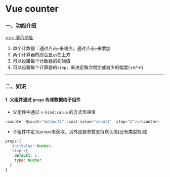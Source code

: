 Vue counter
==

### 一、功能介绍

[>>> 演示地址](https://jsfiddle.net/GenweiWu/2Laux27u/)

1. 单个计数器：通过点击`<`来减少，通过点击`>`来增加
2. 两个计算器的综合显示在上方
3. 可以设置每个计数器的初始值
4. 可以设置每个计算器的`step`，来决定每次增加或减少的幅度(+n/-n)

---
### 二、知识
#### 1. 父组件通过 `props` 传递数据给子组件

- 父组件中通过 `v-bind:value` 的方式传递值
```js
<counter @count="doCount1" :init-value="count1" :step="2"></counter>
```

- 子组件中定义props来获取，另外这些参数支持默认值(还有类型检测)
```js
props:{
  'initValue':Number,
  'step':{
    default: 1,
    type: Number
  }
}
```

